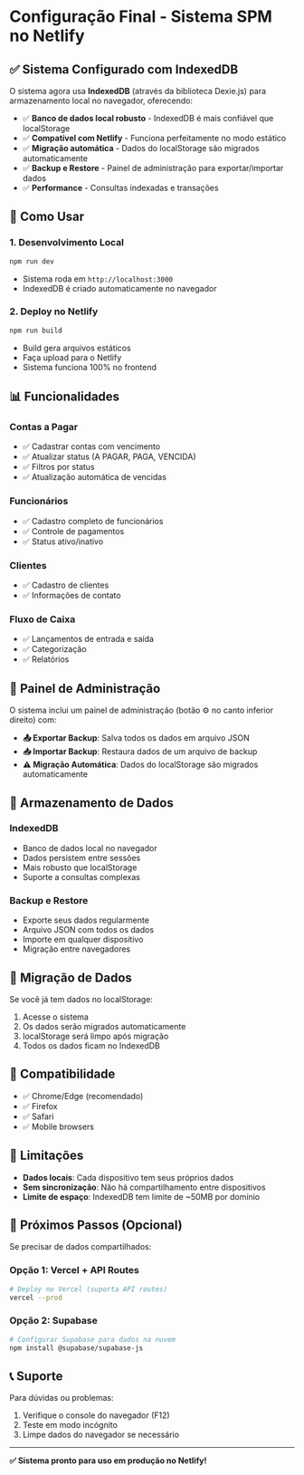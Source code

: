 # Configuração Final - Sistema SPM no Netlify

## ✅ Sistema Configurado com IndexedDB

O sistema agora usa **IndexedDB** (através da biblioteca Dexie.js) para armazenamento local no navegador, oferecendo:

- ✅ **Banco de dados local robusto** - IndexedDB é mais confiável que localStorage
- ✅ **Compatível com Netlify** - Funciona perfeitamente no modo estático
- ✅ **Migração automática** - Dados do localStorage são migrados automaticamente
- ✅ **Backup e Restore** - Painel de administração para exportar/importar dados
- ✅ **Performance** - Consultas indexadas e transações

## 🚀 Como Usar

### 1. **Desenvolvimento Local**
```bash
npm run dev
```
- Sistema roda em `http://localhost:3000`
- IndexedDB é criado automaticamente no navegador

### 2. **Deploy no Netlify**
```bash
npm run build
```
- Build gera arquivos estáticos
- Faça upload para o Netlify
- Sistema funciona 100% no frontend

## 📊 Funcionalidades

### **Contas a Pagar**
- ✅ Cadastrar contas com vencimento
- ✅ Atualizar status (A PAGAR, PAGA, VENCIDA)
- ✅ Filtros por status
- ✅ Atualização automática de vencidas

### **Funcionários**
- ✅ Cadastro completo de funcionários
- ✅ Controle de pagamentos
- ✅ Status ativo/inativo

### **Clientes**
- ✅ Cadastro de clientes
- ✅ Informações de contato

### **Fluxo de Caixa**
- ✅ Lançamentos de entrada e saída
- ✅ Categorização
- ✅ Relatórios

## 🔧 Painel de Administração

O sistema inclui um painel de administração (botão ⚙️ no canto inferior direito) com:

- **📤 Exportar Backup**: Salva todos os dados em arquivo JSON
- **📥 Importar Backup**: Restaura dados de um arquivo de backup
- **⚠️ Migração Automática**: Dados do localStorage são migrados automaticamente

## 💾 Armazenamento de Dados

### **IndexedDB**
- Banco de dados local no navegador
- Dados persistem entre sessões
- Mais robusto que localStorage
- Suporte a consultas complexas

### **Backup e Restore**
- Exporte seus dados regularmente
- Arquivo JSON com todos os dados
- Importe em qualquer dispositivo
- Migração entre navegadores

## 🔄 Migração de Dados

Se você já tem dados no localStorage:
1. Acesse o sistema
2. Os dados serão migrados automaticamente
3. localStorage será limpo após migração
4. Todos os dados ficam no IndexedDB

## 📱 Compatibilidade

- ✅ Chrome/Edge (recomendado)
- ✅ Firefox
- ✅ Safari
- ✅ Mobile browsers

## 🚨 Limitações

- **Dados locais**: Cada dispositivo tem seus próprios dados
- **Sem sincronização**: Não há compartilhamento entre dispositivos
- **Limite de espaço**: IndexedDB tem limite de ~50MB por domínio

## 🔮 Próximos Passos (Opcional)

Se precisar de dados compartilhados:

### **Opção 1: Vercel + API Routes**
```bash
# Deploy no Vercel (suporta API routes)
vercel --prod
```

### **Opção 2: Supabase**
```bash
# Configurar Supabase para dados na nuvem
npm install @supabase/supabase-js
```

## 📞 Suporte

Para dúvidas ou problemas:
1. Verifique o console do navegador (F12)
2. Teste em modo incógnito
3. Limpe dados do navegador se necessário

---

**✅ Sistema pronto para uso em produção no Netlify!** 